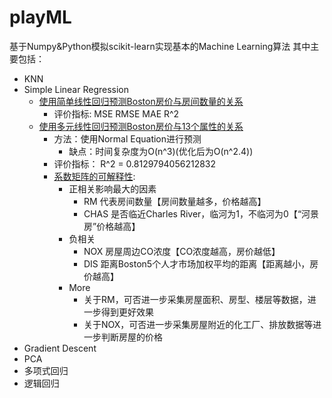 # playML
基于Numpy&Python模拟scikit-learn实现基本的Machine Learning算法
其中主要包括：
- KNN
- Simple Linear Regression
  - [使用简单线性回归预测Boston房价与房间数量的关系](https://github.com/jeremybaby/playML/blob/master/02_linear_regression/03_measure_and_predict_Boston_house_data.ipynb)
    - 评价指标: MSE RMSE MAE R^2
  - [使用多元线性回归预测Boston房价与13个属性的关系]()
    - 方法：使用Normal Equation进行预测
        - 缺点：时间复杂度为O(n^3)(优化后为O(n^2.4))
    - 评价指标：
        R^2 = 0.8129794056212832
    - [系数矩阵的可解释性](): 
        - 正相关影响最大的因素
          - RM 代表房间数量【房间数量越多，价格越高】
          - CHAS 是否临近Charles River，临河为1，不临河为0【“河景房”价格越高】
        - 负相关
          - NOX 房屋周边CO浓度【CO浓度越高，房价越低】
          - DIS 距离Boston5个人才市场加权平均的距离【距离越小，房价越高】
        - More
          - 关于RM，可否进一步采集房屋面积、房型、楼层等数据，进一步得到更好效果
          - 关于NOX，可否进一步采集房屋附近的化工厂、排放数据等进一步判断房屋的价格 
- Gradient Descent
- PCA
- 多项式回归
- 逻辑回归